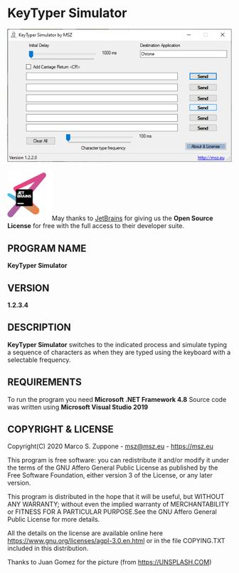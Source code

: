 # KeyTyper Simulator
![](ConsolePaster/images/keyshot.png)


<a href="https://www.jetbrains.com/?from=KeyTyperSimulator"><img src=ConsolePaster/images/jetbrains-variant-3.png width=100></a>May thanks to <a href="https://www.jetbrains.com/?from=KeyTyperSimulator">JetBrains</a> for giving us the <b>Open Source License</b> for free with the full access to their developer suite.
## PROGRAM NAME     
  **KeyTyper Simulator**
## VERSION 

  **1.2.3.4**

## DESCRIPTION
  **KeyTyper Simulator** switches to the indicated process and simulate typing a sequence of 
  characters as when they are typed using the keyboard with a selectable frequency.

## REQUIREMENTS
  To run the program you need **Microsoft .NET Framework 4.8**
	Source code was written using **Microsoft Visual Studio 2019**
	
## COPYRIGHT & LICENSE
  Copyright(C) 2020  Marco S. Zuppone - msz@msz.eu - https://msz.eu

  This program is free software: you can redistribute it and/or modify
  it under the terms of the GNU Affero General Public License as
  published by the Free Software Foundation, either version 3 of the
  License, or any later version.

  This program is distributed in the hope that it will be useful,
   but WITHOUT ANY WARRANTY; without even the implied warranty of
   MERCHANTABILITY or FITNESS FOR A PARTICULAR PURPOSE.See the
   GNU Affero General Public License for more details.
   
   All the details on the license are available online 
   here https://www.gnu.org/licenses/agpl-3.0.en.html or in the 
   file COPYING.TXT included in this distribution. 

Thanks to Juan Gomez for the picture (from https://UNSPLASH.COM)
